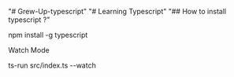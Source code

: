"# Grew-Up-typescript" 
"# Learning Typescript"
"## How to install typescript ?"
<p>npm install -g typescript</p>
<p>Watch Mode</P>
<p>ts-run src/index.ts --watch</p>
